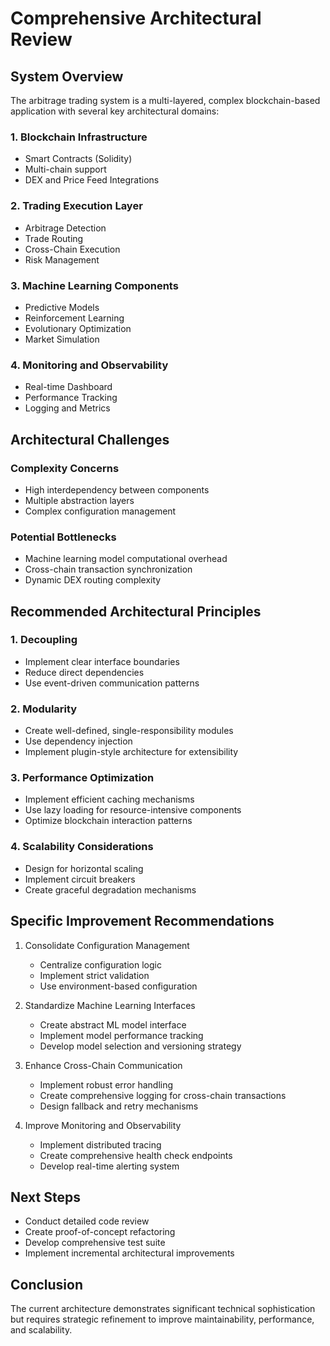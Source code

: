 # Comprehensive Architectural Review

## System Overview
The arbitrage trading system is a multi-layered, complex blockchain-based application with several key architectural domains:

### 1. Blockchain Infrastructure
- Smart Contracts (Solidity)
- Multi-chain support
- DEX and Price Feed Integrations

### 2. Trading Execution Layer
- Arbitrage Detection
- Trade Routing
- Cross-Chain Execution
- Risk Management

### 3. Machine Learning Components
- Predictive Models
- Reinforcement Learning
- Evolutionary Optimization
- Market Simulation

### 4. Monitoring and Observability
- Real-time Dashboard
- Performance Tracking
- Logging and Metrics

## Architectural Challenges

### Complexity Concerns
- High interdependency between components
- Multiple abstraction layers
- Complex configuration management

### Potential Bottlenecks
- Machine learning model computational overhead
- Cross-chain transaction synchronization
- Dynamic DEX routing complexity

## Recommended Architectural Principles

### 1. Decoupling
- Implement clear interface boundaries
- Reduce direct dependencies
- Use event-driven communication patterns

### 2. Modularity
- Create well-defined, single-responsibility modules
- Use dependency injection
- Implement plugin-style architecture for extensibility

### 3. Performance Optimization
- Implement efficient caching mechanisms
- Use lazy loading for resource-intensive components
- Optimize blockchain interaction patterns

### 4. Scalability Considerations
- Design for horizontal scaling
- Implement circuit breakers
- Create graceful degradation mechanisms

## Specific Improvement Recommendations

1. Consolidate Configuration Management
   - Centralize configuration logic
   - Implement strict validation
   - Use environment-based configuration

2. Standardize Machine Learning Interfaces
   - Create abstract ML model interface
   - Implement model performance tracking
   - Develop model selection and versioning strategy

3. Enhance Cross-Chain Communication
   - Implement robust error handling
   - Create comprehensive logging for cross-chain transactions
   - Design fallback and retry mechanisms

4. Improve Monitoring and Observability
   - Implement distributed tracing
   - Create comprehensive health check endpoints
   - Develop real-time alerting system

## Next Steps
- Conduct detailed code review
- Create proof-of-concept refactoring
- Develop comprehensive test suite
- Implement incremental architectural improvements

## Conclusion
The current architecture demonstrates significant technical sophistication but requires strategic refinement to improve maintainability, performance, and scalability.
